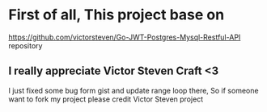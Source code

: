 # First of all, This project base on 
https://github.com/victorsteven/Go-JWT-Postgres-Mysql-Restful-API repository
## I really appreciate Victor Steven Craft <3
I just fixed some bug form gist and update range loop there, 
So if someone want to fork my project please credit Victor Steven project
